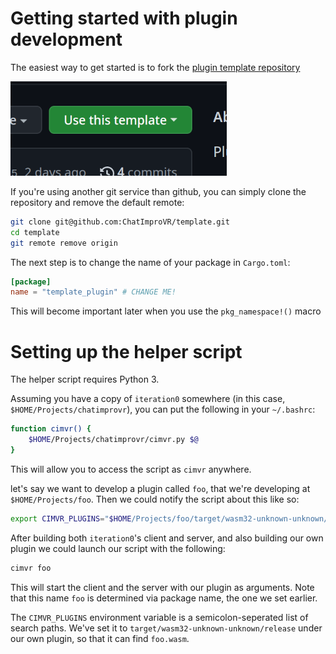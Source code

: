 # Getting started with plugin development
The easiest way to get started is to fork the 
[plugin template repository](https://github.com/ChatImproVR/template)

![Use this template button](./use_this_template.png)

If you're using another git service than github, you can simply clone the repository and remove the default remote:
```sh
git clone git@github.com:ChatImproVR/template.git
cd template
git remote remove origin
```

The next step is to change the name of your package in `Cargo.toml`:
```toml
[package]
name = "template_plugin" # CHANGE ME!
```

This will become important later when you use the `pkg_namespace!()` macro

# Setting up the helper script
The helper script requires Python 3.

Assuming you have a copy of `iteration0` somewhere (in this case, `$HOME/Projects/chatimprovr`), you can put the following in your `~/.bashrc`:

```bash
function cimvr() {
    $HOME/Projects/chatimprovr/cimvr.py $@
}
```
This will allow you to access the script as `cimvr` anywhere.

let's say we want to develop a plugin called `foo`, that we're developing at `$HOME/Projects/foo`. Then we could notify the script about this like so:
```bash
export CIMVR_PLUGINS="$HOME/Projects/foo/target/wasm32-unknown-unknown/release"
```

After building both `iteration0`'s client and server, and also building our own plugin we could launch our script with the following:

```bash
cimvr foo
```

This will start the client and the server with our plugin as arguments. Note that this name `foo` is determined via package name, the one we set earlier.

The `CIMVR_PLUGINS` environment variable is a semicolon-seperated list of search paths. We've set it to `target/wasm32-unknown-unknown/release` under our own plugin, so that it can find `foo.wasm`.
